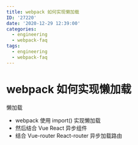 ```yaml
---
title: webpack 如何实现懒加载
ID: '27220'
date: '2020-12-29 12:39:00'
categories:
  - engineering
  - webpack-faq
tags:
  - engineering
  - webpack-faq
---
```


# webpack 如何实现懒加载

懒加载

- webpack 使用 import() 实现懒加载
- 然后结合 Vue React 异步组件
- 结合 Vue-router React-router 异步加载路由
 
 
 
 
 
 
 
 
 
 
 
 
 
 
 
 
 
 
 
